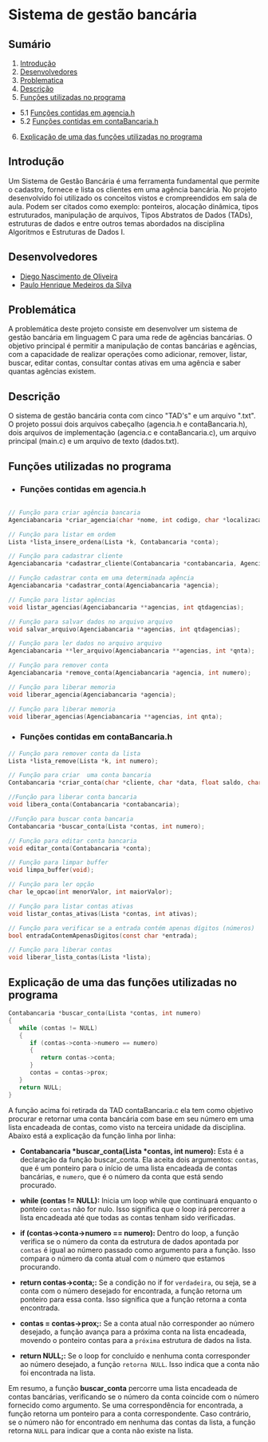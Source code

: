 # Sistema de gestão bancária
 
## Sumário
1. [Introdução](https://github.com/classroom-ufersa/Sistema_de_Gestao_Bancaria#introdu%C3%A7%C3%A3o)
2. [Desenvolvedores](https://github.com/classroom-ufersa/Sistema_de_Gestao_Bancaria#desenvolvedores)
3. [Problematica](https://github.com/classroom-ufersa/Sistema_de_Gestao_Bancaria#problematica)
4. [Descrição](https://github.com/classroom-ufersa/Sistema_de_Gestao_Bancaria#descri%C3%A7%C3%A3o)
5. [Funções utilizadas no programa](https://github.com/classroom-ufersa/Sistema_de_Gestao_Bancaria#fun%C3%A7%C3%B5es-utilizadas-no-programa)
- 5.1 [Funções contidas em agencia.h](https://github.com/classroom-ufersa/Sistema_de_Gestao_Bancaria#fun%C3%A7%C3%B5es-contidas-em-agenciah)
- 5.2 [Funções contidas em contaBancaria.h](https://github.com/classroom-ufersa/Sistema_de_Gestao_Bancaria#fun%C3%A7%C3%B5es-contidas-em-contabancariah)
6. [Explicação de uma das funções utilizadas no programa](https://github.com/classroom-ufersa/Sistema_de_Gestao_Bancaria#explica%C3%A7%C3%A3o-de-uma-das-fun%C3%A7%C3%B5es-utilizadas-no-programa)
  
   
## Introdução 
Um Sistema de Gestão Bancária é uma ferramenta fundamental que permite o cadastro, fornece e lista os clientes em uma agência bancária. No projeto desenvolvido foi utilizado os conceitos vistos e crompreendidos em sala de aula. Podem ser citados como exemplo: ponteiros, alocação dinâmica, tipos estruturados, manipulação de arquivos, Tipos Abstratos de Dados (TADs), estruturas de dados e  entre outros temas abordados na disciplina Algoritmos e Estruturas de Dados I.

## Desenvolvedores
- [Diego Nascimento de Oliveira](https://github.com/diegonascimento2023)
- [Paulo Henrique Medeiros da Silva](https://github.com/Oluaphenrique)
  
## Problemática
A problemática deste projeto consiste em desenvolver um sistema de gestão bancária em linguagem C para uma rede de agências bancárias. O objetivo principal é permitir a manipulação de contas bancárias e agências, com a capacidade de realizar operações como adicionar, remover, listar, buscar, editar contas, consultar contas ativas em uma agência e saber quantas agências existem.

## Descrição
O sistema de gestão bancária conta com cinco "TAD's" e um arquivo ".txt". O projeto possui dois arquivos cabeçalho (agencia.h e contaBancaria.h), dois arquivos de implementação (agencia.c e contaBancaria.c), um arquivo principal (main.c) e um arquivo de texto (dados.txt).

## Funções utilizadas no programa
- ### Funções contidas em agencia.h
```c

// Função para criar agência bancaria
Agenciabancaria *criar_agencia(char *nome, int codigo, char *localizacao, char *horario);

// Função para listar em ordem
Lista *lista_insere_ordena(Lista *k, Contabancaria *conta);

// Função para cadastrar cliente
Agenciabancaria *cadastrar_cliente(Contabancaria *contabancaria, Agenciabancaria *agenciabancaria);

// Função cadastrar conta em uma determinada agência 
Agenciabancaria *cadastrar_conta(Agenciabancaria *agencia);

// Função para listar agências
void listar_agencias(Agenciabancaria **agencias, int qtdagencias);

// Função para salvar dados no arquivo arquivo
void salvar_arquivo(Agenciabancaria **agencias, int qtdagencias);

// Função para ler dados no arquivo arquivo
Agenciabancaria **ler_arquivo(Agenciabancaria **agencias, int *qnta);

// Função para remover conta
Agenciabancaria *remove_conta(Agenciabancaria *agencia, int numero);

// Função para liberar memoria 
void liberar_agencia(Agenciabancaria *agencia);

// Função para liberar memoria
void liberar_agencias(Agenciabancaria **agencias, int qnta);

```

- ###  Funções contidas em contaBancaria.h
```c
// Função para remover conta da lista
Lista *lista_remove(Lista *k, int numero);

// Função para criar  uma conta bancaria
Contabancaria *criar_conta(char *cliente, char *data, float saldo, char *status, int numero);

//Função para liberar conta bancaria
void libera_conta(Contabancaria *contabancaria);

//Função para buscar conta bancaria
Contabancaria *buscar_conta(Lista *contas, int numero);

// Função para editar conta bancaria
void editar_conta(Contabancaria *conta);

// Função para limpar buffer
void limpa_buffer(void);

// Função para ler opção 
char le_opcao(int menorValor, int maiorValor);

// Função para listar contas ativas
void listar_contas_ativas(Lista *contas, int ativas);

// Função para verificar se a entrada contém apenas dígitos (números)
bool entradaContemApenasDigitos(const char *entrada);

// Função para liberar contas
void liberar_lista_contas(Lista *lista);
```
## Explicação de uma das funções utilizadas no programa
```c
Contabancaria *buscar_conta(Lista *contas, int numero)
{
   while (contas != NULL)
   {
      if (contas->conta->numero == numero)
      {
         return contas->conta;
      }
      contas = contas->prox;
   }
   return NULL;
}
```
  A função acima foi retirada da TAD contaBancaria.c ela tem como objetivo procurar e retornar uma conta bancária com base em seu número em uma lista encadeada de contas, como visto na terceira unidade da disciplina. Abaixo está a explicação da função linha por linha:
  - __Contabancaria *buscar_conta(Lista *contas, int numero):__ Esta é a declaração da função buscar_conta. Ela aceita dois argumentos: ```contas```, que é um ponteiro para o início de uma lista encadeada de contas bancárias, e ```numero```, que é o número da conta que está sendo procurado.
  - __while (contas != NULL):__ Inicia um loop while que continuará enquanto o ponteiro ```contas``` não for nulo. Isso significa que o loop irá percorrer a lista encadeada até que todas as contas tenham sido verificadas.

  - __if (contas->conta->numero == numero):__ Dentro do loop, a função verifica se o número da conta da estrutura de dados apontada por ```contas``` é igual ao número passado como argumento para a função. Isso compara o número da conta atual com o número que estamos procurando.

  - __return contas->conta;:__ Se a condição no if for ```verdadeira```, ou seja, se a conta com o número desejado for encontrada, a função retorna um ponteiro para essa conta. Isso significa que a função retorna a conta encontrada.

  - __contas = contas->prox;:__ Se a conta atual não corresponder ao número desejado, a função avança para a próxima conta na lista encadeada, movendo o ponteiro contas para a ```próxima``` estrutura de dados na lista.

  - __return NULL;:__ Se o loop for concluído e nenhuma conta corresponder ao número desejado, a função ```retorna NULL```. Isso indica que a conta não foi encontrada na lista.
    
Em resumo, a função __buscar_conta__ percorre uma lista encadeada de contas bancárias, verificando se o número da conta coincide com o número fornecido como argumento. Se uma correspondência for encontrada, a função retorna um ponteiro para a conta correspondente. Caso contrário, se o número não for encontrado em nenhuma das contas da lista, a função retorna ```NULL``` para indicar que a conta não existe na lista.

